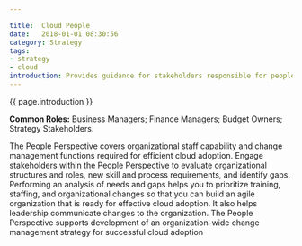 ```yaml
---

title:  Cloud People
date:   2018-01-01 08:30:56
category: Strategy
tags:
- strategy
- cloud
introduction: Provides guidance for stakeholders responsible for people development, training, and communications. Helps stakeholders understand how to update staff skills and organizational processes with cloud based competencies.
---
```

{{ page.introduction }}

**Common Roles:** Business Managers; Finance Managers; Budget Owners; Strategy Stakeholders.

The People Perspective covers organizational staff capability and change
management functions required for efficient cloud adoption.
Engage stakeholders within the People Perspective to evaluate
organizational structures and roles, new skill and process requirements, and
identify gaps. Performing an analysis of needs and gaps helps you to prioritize
training, staffing, and organizational changes so that you can build an agile
organization that is ready for effective cloud adoption. It also helps leadership
communicate changes to the organization.
The People Perspective supports development of an organization-wide change
management strategy for successful cloud adoption
